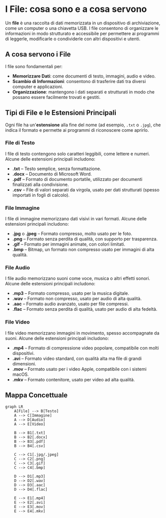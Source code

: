 # I File: cosa sono e a cosa servono

Un **file** è una raccolta di dati memorizzata in un dispositivo di archiviazione, come un computer o una chiavetta USB. I file consentono di organizzare le informazioni in modo strutturato e accessibile per permettere ai programmi di leggerle, modificarle o condividerle con altri dispositivi e utenti.

## A cosa servono i File

I file sono fondamentali per:
- **Memorizzare Dati**: come documenti di testo, immagini, audio e video.
- **Scambio di Informazioni**: consentono di trasferire dati tra diversi computer e applicazioni.
- **Organizzazione**: mantengono i dati separati e strutturati in modo che possano essere facilmente trovati e gestiti.

## Tipi di File e le Estensioni Principali

Ogni file ha un'**estensione** alla fine del nome (ad esempio, `.txt` o `.jpg`), che indica il formato e permette ai programmi di riconoscere come aprirlo.

### File di Testo

I file di testo contengono solo caratteri leggibili, come lettere e numeri. Alcune delle estensioni principali includono:
- **.txt** – Testo semplice, senza formattazione.
- **.docx** – Documento di Microsoft Word.
- **.pdf** – Formato di documento portatile, utilizzato per documenti finalizzati alla condivisione.
- **.csv** – File di valori separati da virgola, usato per dati strutturati (spesso importati in fogli di calcolo).

### File Immagine

I file di immagine memorizzano dati visivi in vari formati. Alcune delle estensioni principali includono:
- **.jpg** o **.jpeg** – Formato compresso, molto usato per le foto.
- **.png** – Formato senza perdita di qualità, con supporto per trasparenza.
- **.gif** – Formato per immagini animate, con colori limitati.
- **.bmp** – Bitmap, un formato non compresso usato per immagini di alta qualità.

### File Audio

I file audio memorizzano suoni come voce, musica o altri effetti sonori. Alcune delle estensioni principali includono:
- **.mp3** – Formato compresso, usato per la musica digitale.
- **.wav** – Formato non compresso, usato per audio di alta qualità.
- **.aac** – Formato audio avanzato, usato per file compressi.
- **.flac** – Formato senza perdita di qualità, usato per audio di alta fedeltà.

### File Video

I file video memorizzano immagini in movimento, spesso accompagnate da suoni. Alcune delle estensioni principali includono:
- **.mp4** – Formato di compressione video popolare, compatibile con molti dispositivi.
- **.avi** – Formato video standard, con qualità alta ma file di grandi dimensioni.
- **.mov** – Formato usato per i video Apple, compatibile con i sistemi macOS.
- **.mkv** – Formato contenitore, usato per video ad alta qualità.

## Mappa Concettuale

```mermaid
graph LR
    A[File] --> B[Testo]
    A --> C[Immagine]
    A --> D[Audio]
    A --> E[Video]

    B --> B1[.txt]
    B --> B2[.docx]
    B --> B3[.pdf]
    B --> B4[.csv]

    C --> C1[.jpg/.jpeg]
    C --> C2[.png]
    C --> C3[.gif]
    C --> C4[.bmp]

    D --> D1[.mp3]
    D --> D2[.wav]
    D --> D3[.aac]
    D --> D4[.flac]

    E --> E1[.mp4]
    E --> E2[.avi]
    E --> E3[.mov]
    E --> E4[.mkv]
```
